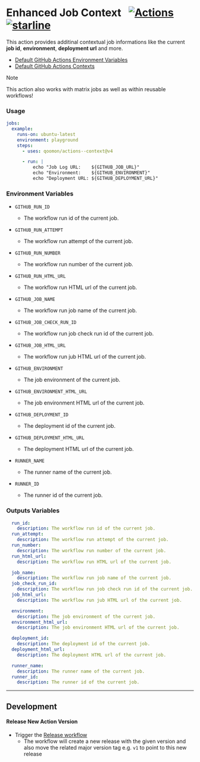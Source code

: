 # Enhanced Job Context &nbsp; [![Actions](https://img.shields.io/badge/qoomon-GitHub%20Actions-blue)](https://github.com/qoomon/actions) [![starline](https://starlines.qoo.monster/assets/qoomon/actions--context)](https://github.com/qoomon/starlines)


This action provides additinal contextual job informations like the current **job id**, **environment**, **deployment url** and more.
- [Default GitHub Actions Environment Variables](https://docs.github.com/en/actions/writing-workflows/choosing-what-your-workflow-does/store-information-in-variables#default-environment-variables)
- [Default GitHub Actions Contexts](https://docs.github.com/en/actions/writing-workflows/choosing-what-your-workflow-does/accessing-contextual-information-about-workflow-runs)

> [!Note]
> This action also works with matrix jobs as well as within reusable workflows!

### Usage
```yaml
jobs:
  example:
    runs-on: ubuntu-latest
    environment: playground
    steps:
      - uses: qoomon/actions--context@v4

      - run: |
          echo "Job Log URL:    ${GITHUB_JOB_URL}"
          echo "Environment:    ${GITHUB_ENVIRONMENT}"
          echo "Deployment URL: ${GITHUB_DEPLOYMENT_URL}"
```

### Environment Variables
- `GITHUB_RUN_ID`
  - The workflow run id of the current job.
- `GITHUB_RUN_ATTEMPT`
  - The workflow run attempt of the current job.
- `GITHUB_RUN_NUMBER`
  - The workflow run number of the current job.
- `GITHUB_RUN_HTML_URL`
  - The workflow run HTML url of the current job.

- `GITHUB_JOB_NAME`
   - The workflow run job name of the current job.
- `GITHUB_JOB_CHECK_RUN_ID`
   - The workflow run job check run id of the current job.
- `GITHUB_JOB_HTML_URL`
   - The workflow run jub HTML url of the current job.

- `GITHUB_ENVIRONMENT`
   - The job environment of the current job.
- `GITHUB_ENVIRONMENT_HTML_URL`
   - The job environment HTML url of the current job.

- `GITHUB_DEPLOYMENT_ID`
   - The deployment id of the current job.
- `GITHUB_DEPLOYMENT_HTML_URL`
   - The deployment HTML url of the current job.

- `RUNNER_NAME`
   - The runner name of the current job.
- `RUNNER_ID`
   - The runner id of the current job.

### Outputs Variables
```yaml
  run_id:
    description: The workflow run id of the current job.
  run_attempt:
    description: The workflow run attempt of the current job.
  run_number:
    description: The workflow run number of the current job.
  run_html_url:
    description: The workflow run HTML url of the current job.

  job_name:
    description: The workflow run job name of the current job.
  job_check_run_id:
    description: The workflow run job check run id of the current job.
  job_html_url:
    description: The workflow run jub HTML url of the current job.

  environment:
    description: The job environment of the current job.
  environment_html_url:
    description: The job environment HTML url of the current job.

  deployment_id:
    description: The deployment id of the current job.
  deployment_html_url:
    description: The deployment HTML url of the current job.

  runner_name:
    description: The runner name of the current job.
  runner_id:
    description: The runner id of the current job.
```

---

## Development

#### Release New Action Version
- Trigger the [Release workflow](../../actions/workflows/release.yaml)
  - The workflow will create a new release with the given version and also move the related major version tag e.g. `v1` to point to this new release
